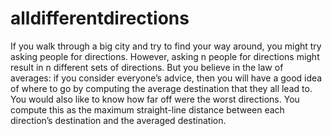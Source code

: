 # alldifferentdirections
If you walk through a big city and try to find your way around, you might try asking people for directions. However, asking n people for directions might result in n different sets of directions. But you believe in the law of averages: if you consider everyone’s advice, then you will have a good idea of where to go by computing the average destination that they all lead to. You would also like to know how far off were the worst directions. You compute this as the maximum straight-line distance between each direction’s destination and the averaged destination.
